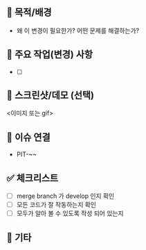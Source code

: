 ## 📝 목적/배경
- 왜 이 변경이 필요한가? 어떤 문제를 해결하는가?

## 🔧 주요 작업(변경) 사항
- [ ] 

## 🎥 스크린샷/데모 (선택)
<이미지 또는 gif>

## 🔗 이슈 연결
- PIT-~~

## ✅ 체크리스트
- [ ] merge branch 가 develop 인지 확인
- [ ] 모든 코드가 잘 작동하는지 확인
- [ ] 모두가 알아 볼 수 있도록 작성 되어 있는지

## 📌 기타